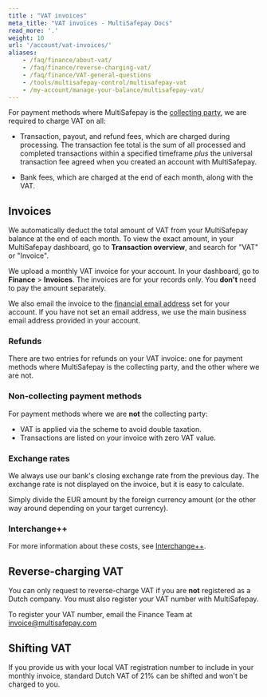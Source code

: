 ```yaml
---
title : "VAT invoices"
meta_title: "VAT invoices - MultiSafepay Docs"
read_more: '.'
weight: 10
url: '/account/vat-invoices/'
aliases:
    - /faq/finance/about-vat/
    - /faq/finance/reverse-charging-vat/
    - /faq/finance/VAT-general-questions
    - /tools/multisafepay-control/multisafepay-vat
    - /my-account/manage-your-balance/multisafepay-vat/
---
```


For payment methods where MultiSafepay is the [collecting party](/glossaries/multisafepay-glossary/#collecting-party), we are required to charge VAT on all: 

- Transaction, payout, and refund fees, which are charged during processing. The transaction fee total is the sum of all processed and completed transactions within a specified timeframe _plus_ the universal transaction fee agreed when you created an account with MultiSafepay.

- Bank fees, which are charged at the end of each month, along with the VAT.


## Invoices 

We automatically deduct the total amount of VAT from your MultiSafepay balance at the end of each month. To view the exact amount, in your MultiSafepay dashboard, go to **Transaction overview**, and search for "VAT" or "Invoice". 

We upload a monthly VAT invoice for your account. In your dashboard, go to **Finance** > **Invoices**. The invoices are for your records only. You **don't** need to pay the amount separately.

We also email the invoice to the [financial email address](/account/adding-financial-email-address/) set for your account. If you have not set an email address, we use the main business email address provided in your account.

### Refunds

There are two entries for refunds on your VAT invoice: one for payment methods where MultiSafepay is the collecting party, and the other where we are not.

### Non-collecting payment methods

For payment methods where we are **not** the collecting party:

- VAT is applied via the scheme to avoid double taxation. 
- Transactions are listed on your invoice with zero VAT value.

### Exchange rates

We always use our bank's closing exchange rate from the previous day. The exchange rate is not displayed on the invoice, but it is easy to calculate.

Simply divide the EUR amount by the foreign currency amount (or the other way around depending on your target currency).  

### Interchange++
 
For more information about these costs, see [Interchange++](/credit-cards-user-guide/about-interchange/).  

## Reverse-charging VAT

You can only request to reverse-charge VAT if you are **not** registered as a Dutch company. You must also register your VAT number with MultiSafepay.

To register your VAT number, email the Finance Team at <invoice@multisafepay.com>

## Shifting VAT

If you provide us with your local VAT registration number to include in your monthly invoice, standard Dutch VAT of 21% can be shifted and won't be charged to you.